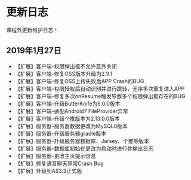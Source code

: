 # 更新日志
课程外更新维护日志！

## 2019年1月27日
- 【扩展】客户端-权限弹出框不允许意外关闭
- 【扩展】客户端-修复OSS版本升级为2.9.1
- 【扩展】客户端-修复OSS上传失败后APP Crash的BUG
- 【扩展】客户端-权限授权后自动识别并进行跳转，无序多次重复进入APP
- 【扩展】客户端-修复多次onResume触发导致多个权限弹出框存在的BUG
- 【扩展】客户端-升级ButterKnife为9.0.0版本
- 【扩展】客户端-适配Android7 FileProvider异常
- 【扩展】客户端-升级个推版本为2.13.0.0版本
- 【扩展】服务器-服务器数据更改为MySQL8版本
- 【扩展】服务器-升级服务器gradle版本
- 【扩展】服务器-升级服务器数据库、Jersey、个推等版本
- 【扩展】服务器-数据库初始化更改为启动时进行并输出日志
- 【扩展】服务器-更改主页提示信息
- 【扩展】修复语音聊天异常Crash Bug
- 【扩展】升级到AS3.3正式版